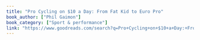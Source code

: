 ```yaml
---
title: "Pro Cycling on $10 a Day: From Fat Kid to Euro Pro"
book_author: ["Phil Gaimon"]
book_category: ["Sport & performance"]
link: "https://www.goodreads.com/search?q=Pro+Cycling+on+$10+a+Day:+From+Fat+Kid+to+Euro+Pro+Phil+Gaimon"
---
```

